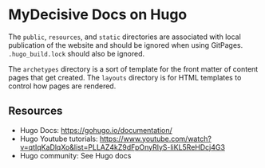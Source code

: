 # MyDecisive Docs on Hugo

The `public`, `resources`, and `static` directories are associated with local publication of the website and should be ignored when using GitPages. `.hugo_build.lock` should also be ignored.

The `archetypes` directory is a sort of template for the front matter of content pages that get created. The `layouts` directory is for HTML templates to control how pages are rendered.

## Resources

- Hugo Docs: https://gohugo.io/documentation/
- Hugo Youtube tutorials: https://www.youtube.com/watch?v=qtIqKaDlqXo&list=PLLAZ4kZ9dFpOnyRlyS-liKL5ReHDcj4G3
- Hugo community: See Hugo docs
